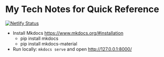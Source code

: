 # My Tech Notes for Quick Reference

[![Netlify Status](https://api.netlify.com/api/v1/badges/4764ec15-4ca2-446c-a611-f514d5873421/deploy-status)](https://app.netlify.com/sites/jdbirla-dev-notes/deploys)

- Install Mkdocs https://www.mkdocs.org/#installation
  - pip install mkdocs
  - pip install mkdocs-material
- Run locally: `mkdocs serve` and open http://127.0.0.1:8000/
